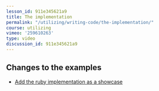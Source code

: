 ```yaml
---
lesson_id: 911e345621a9
title: The implementation
permalink: "/utilizing/writing-code/the-implementation/"
course: utilizing
vimeo: '259610263'
type: video
discussion_id: 911e345621a9
---
```


## Changes to the examples
* [Add the ruby implementation as a showcase](https://github.com/learndocker/docker_examples/commit/9d935da)
